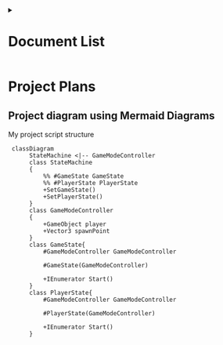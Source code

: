 <details>
<summary><h1>Document List</h1></summary>

[**Project Description** *(README.md)*](README.md#bounce-climber-project-description)

[**Game Manual** *(GAMEMANUAL.md)*](GAMEMANUAL.md#game-manual)

[**To-do List** *(TODOLIST.md)*](TODOLIST.md#to-do-list)

[**Project Plans** *(PROJECTPLANS.md)*](PROJECTPLANS.md#to-do-list)

</details>

# Project Plans

## Project diagram using Mermaid Diagrams

My project script structure

```mermaid
 classDiagram
      StateMachine <|-- GameModeController
      class StateMachine
      {
          %% #GameState GameState
          %% #PlayerState PlayerState
          +SetGameState()
          +SetPlayerState()
      }
      class GameModeController
      {
          +GameObject player
          +Vector3 spawnPoint
      }
      class GameState{
          #GameModeController GameModeController

          #GameState(GameModeController)

          +IEnumerator Start()
      }
      class PlayerState{
          #GameModeController GameModeController

          #PlayerState(GameModeController)

          +IEnumerator Start()
      }
```